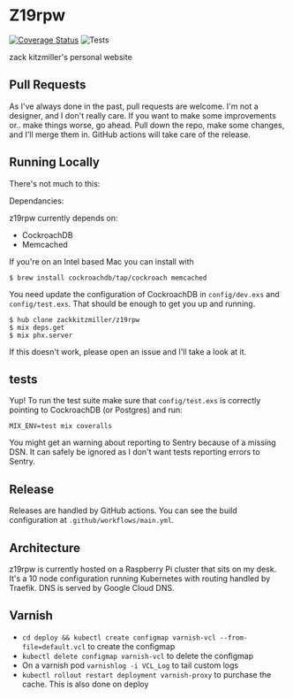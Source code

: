 # Z19rpw

[![Coverage Status](https://coveralls.io/repos/github/zackkitzmiller/z19rpw/badge.svg?branch=main)](https://coveralls.io/github/zackkitzmiller/z19rpw?branch=blog-api)
![Tests](https://github.com/zackkitzmiller/z19rpw/workflows/does%20it%20blend%3F/badge.svg)

zack kitzmiller's personal website

## Pull Requests

As I've always done in the past, pull requests are welcome. I'm not a designer, and I don't really care. If you want to make some improvements or.. make things worse, go ahead. Pull down the repo, make some changes, and I'll merge them in. GitHub actions will take care of the release.

## Running Locally

There's not much to this:

Dependancies:

z19rpw currently depends on:

- CockroachDB
- Memcached

If you're on an Intel based Mac you can install with

```
$ brew install cockroachdb/tap/cockroach memcached
```

You need update the configuration of CockroachDB in `config/dev.exs` and `config/test.exs`. That should be enough to get you up and running.

```
$ hub clone zackkitzmiller/z19rpw
$ mix deps.get
$ mix phx.server
```

If this doesn't work, please open an issue and I'll take a look at it.

## tests

Yup! To run the test suite make sure that `config/test.exs` is correctly pointing to CockroachDB (or Postgres) and run:

```
MIX_ENV=test mix coveralls
```

You might get an warning about reporting to Sentry because of a missing DSN. It can safely be ignored as I don't want tests reporting errors to Sentry.

## Release

Releases are handled by GitHub actions. You can see the build configuration at `.github/workflows/main.yml`. 

## Architecture

z19rpw is currently hosted on a Raspberry Pi cluster that sits on my desk. It's a 10 node configuration running Kubernetes with routing handled by Traefik. DNS is served by Google Cloud DNS.

## Varnish

- `cd deploy && kubectl create configmap varnish-vcl --from-file=default.vcl` to create the configmap
- `kubectl delete configmap varnish-vcl` to delete the configmap
- On a varnish pod `varnishlog -i VCL_Log` to tail custom logs
- `kubectl rollout restart deployment varnish-proxy` to purchase the cache. This is also done on deploy
